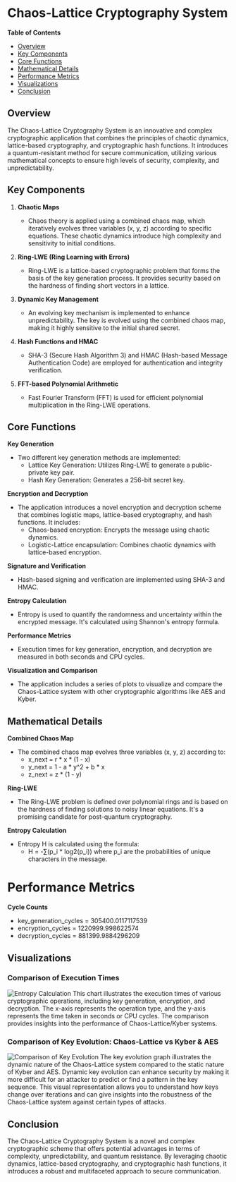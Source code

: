 # Chaos-Lattice Cryptography System

**Table of Contents**
- [Overview](#overview)
- [Key Components](#key-components)
- [Core Functions](#core-functions)
- [Mathematical Details](#mathematical-details)
- [Performance Metrics](#Performance-Metrics)
- [Visualizations](#visualizations)
- [Conclusion](#conclusion)

## Overview
The Chaos-Lattice Cryptography System is an innovative and complex cryptographic application that combines the principles of chaotic dynamics, lattice-based cryptography, and cryptographic hash functions. It introduces a quantum-resistant method for secure communication, utilizing various mathematical concepts to ensure high levels of security, complexity, and unpredictability.

## Key Components
1. **Chaotic Maps**
   - Chaos theory is applied using a combined chaos map, which iteratively evolves three variables (x, y, z) according to specific equations. These chaotic dynamics introduce high complexity and sensitivity to initial conditions.

2. **Ring-LWE (Ring Learning with Errors)**
   - Ring-LWE is a lattice-based cryptographic problem that forms the basis of the key generation process. It provides security based on the hardness of finding short vectors in a lattice.

3. **Dynamic Key Management**
   - An evolving key mechanism is implemented to enhance unpredictability. The key is evolved using the combined chaos map, making it highly sensitive to the initial shared secret.

4. **Hash Functions and HMAC**
   - SHA-3 (Secure Hash Algorithm 3) and HMAC (Hash-based Message Authentication Code) are employed for authentication and integrity verification.

5. **FFT-based Polynomial Arithmetic**
   - Fast Fourier Transform (FFT) is used for efficient polynomial multiplication in the Ring-LWE operations.

## Core Functions
**Key Generation**
- Two different key generation methods are implemented:
  - Lattice Key Generation: Utilizes Ring-LWE to generate a public-private key pair.
  - Hash Key Generation: Generates a 256-bit secret key.

**Encryption and Decryption**
- The application introduces a novel encryption and decryption scheme that combines logistic maps, lattice-based cryptography, and hash functions. It includes:
  - Chaos-based encryption: Encrypts the message using chaotic dynamics.
  - Logistic-Lattice encapsulation: Combines chaotic dynamics with lattice-based encryption.

**Signature and Verification**
- Hash-based signing and verification are implemented using SHA-3 and HMAC.

**Entropy Calculation**
- Entropy is used to quantify the randomness and uncertainty within the encrypted message. It's calculated using Shannon's entropy formula.

**Performance Metrics**
- Execution times for key generation, encryption, and decryption are measured in both seconds and CPU cycles.

**Visualization and Comparison**
- The application includes a series of plots to visualize and compare the Chaos-Lattice system with other cryptographic algorithms like AES and Kyber.

## Mathematical Details
**Combined Chaos Map**
- The combined chaos map evolves three variables (x, y, z) according to:
  - x_next = r * x * (1 - x)
  - y_next = 1 - a * y^2 + b * x
  - z_next = z * (1 - y)

**Ring-LWE**
- The Ring-LWE problem is defined over polynomial rings and is based on the hardness of finding solutions to noisy linear equations. It's a promising candidate for post-quantum cryptography.

**Entropy Calculation**
- Entropy H is calculated using the formula:
  - H = -∑(p_i * log2(p_i))
  where p_i are the probabilities of unique characters in the message.

# Performance Metrics

**Cycle Counts**
- key_generation_cycles = 305400.0117117539
- encryption_cycles = 1220999.998622574
- decryption_cycles = 881399.9884296209


## Visualizations

### Comparison of Execution Times
![Entropy Calculation](https://github.com/kylecoding1/hybrid-chaos-theory-cipher-with-a-lattice-based-approach/assets/128002901/9d3d884d-8304-49ba-ad59-389e7cd39897)
   This chart illustrates the execution times of various cryptographic operations, including key generation, encryption, and decryption. The x-axis represents the operation type, and the y-axis represents the time taken in seconds or CPU cycles. The comparison provides insights into the performance of Chaos-Lattice/Kyber systems.

### Comparison of Key Evolution: Chaos-Lattice vs Kyber & AES
![Comparison of Key Evolution](https://github.com/kylecoding1/hybrid-chaos-theory-cipher-with-a-lattice-based-approach/assets/128002901/8404f5c2-d38c-4c9b-afe9-05fe9df31803)
The key evolution graph illustrates the dynamic nature of the Chaos-Lattice system compared to the static nature of Kyber and AES. Dynamic key evolution can enhance security by making it more difficult for an attacker to predict or find a pattern in the key sequence. This visual representation allows you to understand how keys change over iterations and can give insights into the robustness of the Chaos-Lattice system against certain types of attacks.

## Conclusion
The Chaos-Lattice Cryptography System is a novel and complex cryptographic scheme that offers potential advantages in terms of complexity, unpredictability, and quantum resistance. By leveraging chaotic dynamics, lattice-based cryptography, and cryptographic hash functions, it introduces a robust and multifaceted approach to secure communication.
